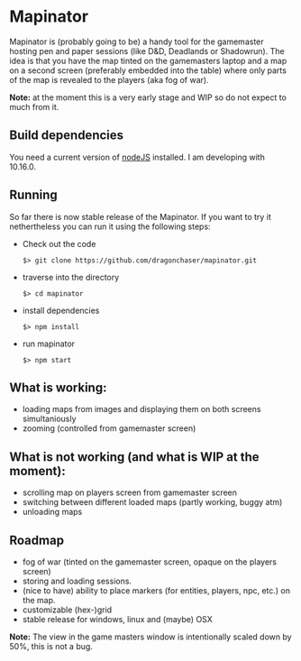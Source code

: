 # Mapinator

Mapinator is (probably going to be) a handy tool for the gamemaster hosting pen and paper sessions (like D&D, Deadlands or Shadowrun).
The idea is that you have the map tinted on the gamemasters laptop and a map on a second screen (preferably embedded into the table) where only parts of the map is revealed to the players (aka fog of war).

**Note:** at the moment this is a very early stage and WIP so do not expect to much from it.

## Build dependencies

You need a current version of [nodeJS](https://nodejs.org/en/) installed.
I am developing with 10.16.0.

## Running

So far there is now stable release of the Mapinator. If you want to try it nethertheless you can run it using the following steps:

- Check out the code

  ```
  $> git clone https://github.com/dragonchaser/mapinator.git
  ```
- traverse into the directory

  ```
  $> cd mapinator
  ```
- install dependencies
  ```
  $> npm install
  ```

- run mapinator
  ```
  $> npm start
  ```

## What is working:

- loading maps from images and displaying them on both screens simultaniously
- zooming (controlled from gamemaster screen)

## What is not working (and what is WIP at the moment):

- scrolling map on players screen from gamemaster screen
- switching between different loaded maps (partly working, buggy atm)
- unloading maps

## Roadmap
- fog of war (tinted on the gamemaster screen, opaque on the players screen)
- storing and loading sessions.
- (nice to have) ability to place markers (for entities, players, npc, etc.) on the map.
- customizable (hex-)grid
- stable release for windows, linux and (maybe) OSX

**Note:** The view in the game masters window is intentionally scaled down by 50%, this is not a bug.
